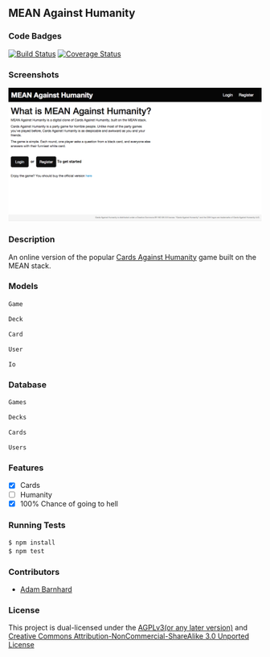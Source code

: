 ## MEAN Against Humanity
### Code Badges
[![Build Status](https://travis-ci.org/ABarnhard/mean-ah.svg)](https://travis-ci.org/ABarnhard/mean-ah)
[![Coverage Status](https://img.shields.io/coveralls/ABarnhard/mean-ah.svg)](https://coveralls.io/r/ABarnhard/mean-ah?branch=feature_style)

### Screenshots
![Image1](https://raw.githubusercontent.com/abarnhard/mean-ah/master/docs/screenshots/sc1.png)

### Description
An online version of the popular [Cards Against Humanity](http://cardsagainsthumanity.com/) game built on the MEAN stack.

### Models
```
Game
```

```
Deck
```

```
Card
```

```
User
```

```
Io
```

### Database
```
Games
```

```
Decks
```

```
Cards
```

```
Users
```

### Features
- [x] Cards
- [ ] Humanity
- [x] 100% Chance of going to hell

### Running Tests
```bash
$ npm install
$ npm test
```

### Contributors
- [Adam Barnhard](https://github.com/abarnhard)

### License
This project is dual-licensed under the [AGPLv3(or any later version)](http://www.gnu.org/licenses/agpl-3.0.html) and [Creative Commons Attribution-NonCommercial-ShareAlike 3.0 Unported License](http://creativecommons.org/licenses/by-nc-sa/3.0/deed.en_US)


